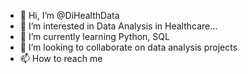 - 👋 Hi, I’m @DiHealthData
- 👀 I’m interested in Data Analysis in Healthcare...
- 🌱 I’m currently learning Python, SQL 
- 💞️ I’m looking to collaborate on data analysis projects 
- 📫 How to reach me 

<!---
DiHealthData/DiHealthData is a ✨ special ✨ repository because its `README.md` (this file) appears on your GitHub profile.
You can click the Preview link to take a look at your changes.
--->
